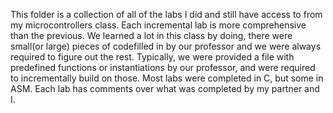 This folder is a collection of all of the labs I did and still have access to from my microcontrollers class. Each incremental lab is more comprehensive than the previous.
We learned a lot in this class by doing, there were small(or large) pieces of codefilled in by our professor and we were always required to figure out the rest.
Typically, we were provided a file with predefined functions or instantiations by our professor, and were required to incrementally build on those.
Most labs were completed in C, but some in ASM.
Each lab has comments over what was completed by my partner and I.
